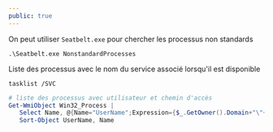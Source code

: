 ```yaml
---
public: true
---
```


On peut utiliser `Seatbelt.exe` pour chercher les processus non standards

```
.\Seatbelt.exe NonstandardProcesses
```

Liste des processus avec le nom du service associé lorsqu'il est disponible

```
tasklist /SVC
```

```powershell
# liste des processus avec utilisateur et chemin d'accès
Get-WmiObject Win32_Process |  
   Select Name, @{Name="UserName";Expression={$_.GetOwner().Domain+"\"+$_.GetOwner().User}},@{Name="Path";E={$_.Path}} |
   Sort-Object UserName, Name
```
